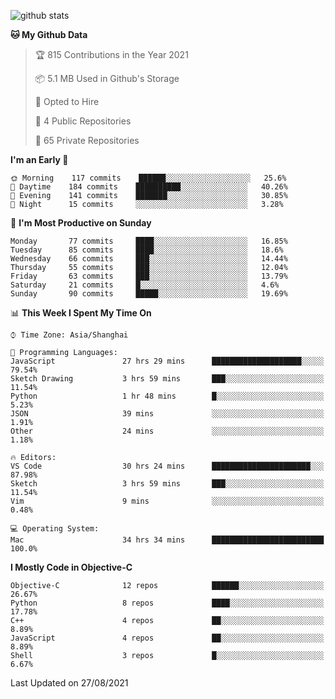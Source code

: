 
![github stats](https://github-readme-stats.vercel.app/api?username=ChesterYue&show_icons=true&count_private=true)

<!-- ![wakatime](https://github-readme-stats.vercel.app/api/wakatime?username=ChesterYue&layout=compact) -->

<!-- ![wakatime](https://github-readme-stats.vercel.app/api/top-langs/?username=ChesterYue&layout=compact) -->

<!--START_SECTION:waka-->
**🐱 My Github Data** 

> 🏆 815 Contributions in the Year 2021
 > 
> 📦 5.1 MB Used in Github's Storage 
 > 
> 💼 Opted to Hire
 > 
> 📜 4 Public Repositories 
 > 
> 🔑 65 Private Repositories  
 > 
**I'm an Early 🐤** 

```text
🌞 Morning    117 commits    ██████░░░░░░░░░░░░░░░░░░░   25.6% 
🌆 Daytime    184 commits    ██████████░░░░░░░░░░░░░░░   40.26% 
🌃 Evening    141 commits    ███████░░░░░░░░░░░░░░░░░░   30.85% 
🌙 Night      15 commits     ░░░░░░░░░░░░░░░░░░░░░░░░░   3.28%

```
📅 **I'm Most Productive on Sunday** 

```text
Monday       77 commits     ████░░░░░░░░░░░░░░░░░░░░░   16.85% 
Tuesday      85 commits     ████░░░░░░░░░░░░░░░░░░░░░   18.6% 
Wednesday    66 commits     ███░░░░░░░░░░░░░░░░░░░░░░   14.44% 
Thursday     55 commits     ███░░░░░░░░░░░░░░░░░░░░░░   12.04% 
Friday       63 commits     ███░░░░░░░░░░░░░░░░░░░░░░   13.79% 
Saturday     21 commits     █░░░░░░░░░░░░░░░░░░░░░░░░   4.6% 
Sunday       90 commits     █████░░░░░░░░░░░░░░░░░░░░   19.69%

```


📊 **This Week I Spent My Time On** 

```text
⌚︎ Time Zone: Asia/Shanghai

💬 Programming Languages: 
JavaScript               27 hrs 29 mins      ████████████████████░░░░░   79.54% 
Sketch Drawing           3 hrs 59 mins       ███░░░░░░░░░░░░░░░░░░░░░░   11.54% 
Python                   1 hr 48 mins        █░░░░░░░░░░░░░░░░░░░░░░░░   5.23% 
JSON                     39 mins             ░░░░░░░░░░░░░░░░░░░░░░░░░   1.91% 
Other                    24 mins             ░░░░░░░░░░░░░░░░░░░░░░░░░   1.18%

🔥 Editors: 
VS Code                  30 hrs 24 mins      ██████████████████████░░░   87.98% 
Sketch                   3 hrs 59 mins       ███░░░░░░░░░░░░░░░░░░░░░░   11.54% 
Vim                      9 mins              ░░░░░░░░░░░░░░░░░░░░░░░░░   0.48%

💻 Operating System: 
Mac                      34 hrs 34 mins      █████████████████████████   100.0%

```

**I Mostly Code in Objective-C** 

```text
Objective-C              12 repos            ██████░░░░░░░░░░░░░░░░░░░   26.67% 
Python                   8 repos             ████░░░░░░░░░░░░░░░░░░░░░   17.78% 
C++                      4 repos             ██░░░░░░░░░░░░░░░░░░░░░░░   8.89% 
JavaScript               4 repos             ██░░░░░░░░░░░░░░░░░░░░░░░   8.89% 
Shell                    3 repos             █░░░░░░░░░░░░░░░░░░░░░░░░   6.67%

```



 Last Updated on 27/08/2021
<!--END_SECTION:waka-->